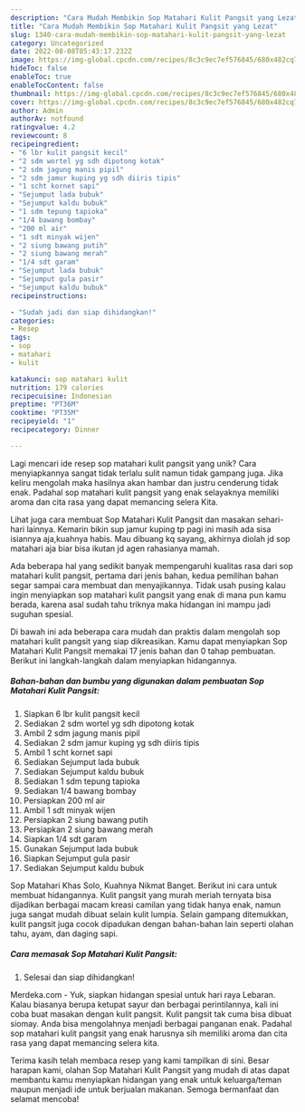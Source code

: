 ```yaml
---
description: "Cara Mudah Membikin Sop Matahari Kulit Pangsit yang Lezat"
title: "Cara Mudah Membikin Sop Matahari Kulit Pangsit yang Lezat"
slug: 1340-cara-mudah-membikin-sop-matahari-kulit-pangsit-yang-lezat
category: Uncategorized
date: 2022-08-08T05:43:17.232Z
image: https://img-global.cpcdn.com/recipes/8c3c9ec7ef576845/680x482cq70/sop-matahari-kulit-pangsit-foto-resep-utama.jpg
hideToc: false
enableToc: true
enableTocContent: false
thumbnail: https://img-global.cpcdn.com/recipes/8c3c9ec7ef576845/680x482cq70/sop-matahari-kulit-pangsit-foto-resep-utama.jpg
cover: https://img-global.cpcdn.com/recipes/8c3c9ec7ef576845/680x482cq70/sop-matahari-kulit-pangsit-foto-resep-utama.jpg
author: Admin
authorAv: notfound
ratingvalue: 4.2
reviewcount: 8
recipeingredient:
- "6 lbr kulit pangsit kecil"
- "2 sdm wortel yg sdh dipotong kotak"
- "2 sdm jagung manis pipil"
- "2 sdm jamur kuping yg sdh diiris tipis"
- "1 scht kornet sapi"
- "Sejumput lada bubuk"
- "Sejumput kaldu bubuk"
- "1 sdm tepung tapioka"
- "1/4 bawang bombay"
- "200 ml air"
- "1 sdt minyak wijen"
- "2 siung bawang putih"
- "2 siung bawang merah"
- "1/4 sdt garam"
- "Sejumput lada bubuk"
- "Sejumput gula pasir"
- "Sejumput kaldu bubuk"
recipeinstructions:

- "Sudah jadi dan siap dihidangkan!"
categories:
- Resep
tags:
- sop
- matahari
- kulit

katakunci: sop matahari kulit 
nutrition: 179 calories
recipecuisine: Indonesian
preptime: "PT36M"
cooktime: "PT35M"
recipeyield: "1"
recipecategory: Dinner

---
```





Lagi mencari ide resep sop matahari kulit pangsit yang unik? Cara menyiapkannya sangat tidak terlalu sulit namun tidak gampang juga. Jika keliru mengolah maka hasilnya akan hambar dan justru cenderung tidak enak. Padahal sop matahari kulit pangsit yang enak selayaknya memiliki aroma dan cita rasa yang dapat memancing selera Kita.





Lihat juga cara membuat Sop Matahari Kulit Pangsit dan masakan sehari-hari lainnya. Kemarin bikin sup jamur kuping tp pagi ini masih ada sisa isiannya aja,kuahnya habis. Mau dibuang kq sayang, akhirnya diolah jd sop matahari aja biar bisa ikutan jd agen rahasianya mamah.

Ada beberapa hal yang sedikit banyak mempengaruhi kualitas rasa dari sop matahari kulit pangsit, pertama dari jenis bahan, kedua pemilihan bahan segar sampai cara membuat dan menyajikannya. Tidak usah pusing kalau ingin menyiapkan sop matahari kulit pangsit yang enak di mana pun kamu berada, karena asal sudah tahu triknya maka hidangan ini mampu jadi suguhan spesial.






Di bawah ini ada beberapa cara mudah dan praktis dalam mengolah sop matahari kulit pangsit yang siap dikreasikan. Kamu dapat menyiapkan Sop Matahari Kulit Pangsit memakai 17 jenis bahan dan 0 tahap pembuatan. Berikut ini langkah-langkah dalam menyiapkan hidangannya.

<!--inarticleads1-->

##### Bahan-bahan dan bumbu yang digunakan dalam pembuatan Sop Matahari Kulit Pangsit:

1. Siapkan 6 lbr kulit pangsit kecil
1. Sediakan 2 sdm wortel yg sdh dipotong kotak
1. Ambil 2 sdm jagung manis pipil
1. Sediakan 2 sdm jamur kuping yg sdh diiris tipis
1. Ambil 1 scht kornet sapi
1. Sediakan Sejumput lada bubuk
1. Sediakan Sejumput kaldu bubuk
1. Sediakan 1 sdm tepung tapioka
1. Sediakan 1/4 bawang bombay
1. Persiapkan 200 ml air
1. Ambil 1 sdt minyak wijen
1. Persiapkan 2 siung bawang putih
1. Persiapkan 2 siung bawang merah
1. Siapkan 1/4 sdt garam
1. Gunakan Sejumput lada bubuk
1. Siapkan Sejumput gula pasir
1. Sediakan Sejumput kaldu bubuk


Sop Matahari Khas Solo, Kuahnya Nikmat Banget. Berikut ini cara untuk membuat hidangannya. Kulit pangsit yang murah meriah ternyata bisa dijadikan berbagai macam kreasi camilan yang tidak hanya enak, namun juga sangat mudah dibuat selain kulit lumpia. Selain gampang ditemukkan, kulit pangsit juga cocok dipadukan dengan bahan-bahan lain seperti olahan tahu, ayam, dan daging sapi. 

<!--inarticleads2-->

##### Cara memasak Sop Matahari Kulit Pangsit:


1. Selesai dan siap dihidangkan!

Merdeka.com - Yuk, siapkan hidangan spesial untuk hari raya Lebaran. Kalau biasanya berupa ketupat sayur dan berbagai perintilannya, kali ini coba buat masakan dengan kulit pangsit. Kulit pangsit tak cuma bisa dibuat siomay. Anda bisa mengolahnya menjadi berbagai panganan enak. Padahal sop matahari kulit pangsit yang enak harusnya sih memiliki aroma dan cita rasa yang dapat memancing selera kita. 

Terima kasih telah membaca resep yang kami tampilkan di sini. Besar harapan kami, olahan Sop Matahari Kulit Pangsit yang mudah di atas dapat membantu kamu menyiapkan hidangan yang enak untuk keluarga/teman maupun menjadi ide untuk berjualan makanan. Semoga bermanfaat dan selamat mencoba!
